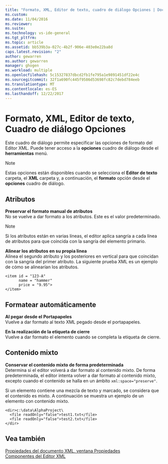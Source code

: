 ```yaml
---
title: "Formato, XML, Editor de texto, cuadro de diálogo Opciones | Documentos de Microsoft"
ms.custom: 
ms.date: 11/04/2016
ms.reviewer: 
ms.suite: 
ms.technology: vs-ide-general
ms.tgt_pltfrm: 
ms.topic: article
ms.assetid: bb539b3a-027c-4b2f-906e-403e0e22ba8d
caps.latest.revision: "2"
author: gewarren
ms.author: gewarren
manager: ghogen
ms.workload: multiple
ms.openlocfilehash: 5c15327837dbcd2fb1fe795a1e9891451df22e4c
ms.sourcegitcommit: 32f1a690fc445f9586d53698fc82c7debd784eeb
ms.translationtype: MT
ms.contentlocale: es-ES
ms.lasthandoff: 12/22/2017
---
```

# <a name="formatting-xml-text-editor-options-dialog-box"></a>Formato, XML, Editor de texto, Cuadro de diálogo Opciones
Este cuadro de diálogo permite especificar las opciones de formato del Editor XML. Puede tener acceso a la **opciones** cuadro de diálogo desde el **herramientas** menú.  
  
> [!NOTE]
>  Estas opciones están disponibles cuando se selecciona el **Editor de texto** carpeta, el **XML** carpeta y, a continuación, el **formato** opción desde el **opciones** cuadro de diálogo.  
  
## <a name="attributes"></a>Atributos  
 **Preservar el formato manual de atributos**  
 No se vuelve a dar formato a los atributos. Este es el valor predeterminado.  
  
> [!NOTE]
>  Si los atributos están en varias líneas, el editor aplica sangría a cada línea de atributos para que coincida con la sangría del elemento primario.  
  
 **Alinear los atributos en su propia línea**  
 Alinea el segundo atributo y los posteriores en vertical para que coincidan con la sangría del primer atributo. La siguiente prueba XML es un ejemplo de cómo se alinearían los atributos.  
  
```  
<item id = "123-A"  
      name = "hammer"  
      price = "9.95">  
</item>  
```  
  
## <a name="auto-reformat"></a>Formatear automáticamente  
 **Al pegar desde el Portapapeles**  
 Vuelve a dar formato al texto XML pegado desde el portapapeles.  
  
 **En la realización de la etiqueta de cierre**  
 Vuelve a dar formato el elemento cuando se completa la etiqueta de cierre.  
  
## <a name="mixed-content"></a>Contenido mixto  
 **Conservar el contenido mixto de forma predeterminada**  
 Determina si el editor volverá a dar formato al contenido mixto. De forma predeterminada, el editor intenta volver a dar formato al contenido mixto, excepto cuando el contenido se halla en un ámbito `xml:space="preserve"`.  
  
 Si un elemento contiene una mezcla de texto y marcado, se considera que el contenido es mixto. A continuación se muestra un ejemplo de un elemento con contenido mixto.  
  
```  
<dir>c:\data\AlphaProject\  
  <file readOnly="false">test1.txt</file>  
  <file readOnly="false">test2.txt</file>  
</dir>  
```  
  
## <a name="see-also"></a>Vea también  
 [Propiedades del documento XML, ventana Propiedades](../xml-tools/xml-document-properties-properties-window.md)   
 [Componentes del Editor XML](../xml-tools/xml-editor-components.md)